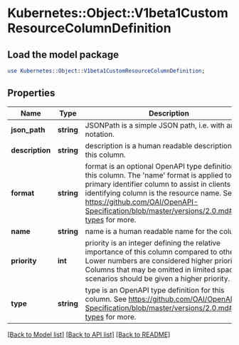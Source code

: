 # Kubernetes::Object::V1beta1CustomResourceColumnDefinition

## Load the model package
```perl
use Kubernetes::Object::V1beta1CustomResourceColumnDefinition;
```

## Properties
Name | Type | Description | Notes
------------ | ------------- | ------------- | -------------
**json_path** | **string** | JSONPath is a simple JSON path, i.e. with array notation. | 
**description** | **string** | description is a human readable description of this column. | [optional] 
**format** | **string** | format is an optional OpenAPI type definition for this column. The &#39;name&#39; format is applied to the primary identifier column to assist in clients identifying column is the resource name. See https://github.com/OAI/OpenAPI-Specification/blob/master/versions/2.0.md#data-types for more. | [optional] 
**name** | **string** | name is a human readable name for the column. | 
**priority** | **int** | priority is an integer defining the relative importance of this column compared to others. Lower numbers are considered higher priority. Columns that may be omitted in limited space scenarios should be given a higher priority. | [optional] 
**type** | **string** | type is an OpenAPI type definition for this column. See https://github.com/OAI/OpenAPI-Specification/blob/master/versions/2.0.md#data-types for more. | 

[[Back to Model list]](../README.md#documentation-for-models) [[Back to API list]](../README.md#documentation-for-api-endpoints) [[Back to README]](../README.md)


